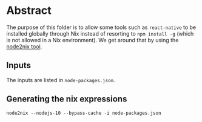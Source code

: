 # Abstract

The purpose of this folder is to allow some tools such as `react-native` to be installed globally through Nix instead of resorting to `npm install -g` (which is not allowed in a Nix environment). We get around that by using the [node2nix tool](https://github.com/svanderburg/node2nix).

## Inputs

The inputs are listed in `node-packages.json`.

## Generating the nix expressions

``` shell
node2nix --nodejs-10 --bypass-cache -i node-packages.json
```